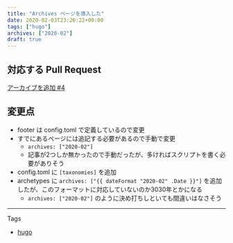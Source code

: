 ```yaml
---
title: "Archives ページを導入した"
date: 2020-02-03T23:26:22+09:00
tags: ["hugo"]
archives: ["2020-02"]
draft: true
---
```

## 対応する Pull Request
[アーカイブを追加 #4](https://github.com/tbsmcd/tbsmcd.github.io/pull/4/files)

## 変更点
- footer は config.toml で定義しているので変更
- すでにあるページには追記する必要があるので手動で変更
	- `archives: ["2020-02"]`
	- 記事が2つしか無かったので手動だったが、多ければスクリプトを書く必要がありそう
- config.toml に `[taxonomies]` を追加
- archetypes に `archives: ["{{ dateFormat "2020-02" .Date }}"]` を追加したが、このフォーマットに対応していないのか3030年とかになる
	- `archives: ["2020-02"]` のように決め打ちしといても間違いはなさそう

---
Tags
- [hugo](/tags/hugo)
